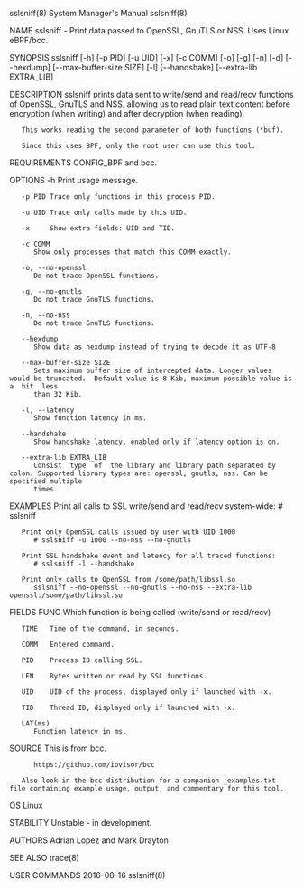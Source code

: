 sslsniff(8)							    System Manager's Manual							   sslsniff(8)

NAME
       sslsniff - Print data passed to OpenSSL, GnuTLS or NSS. Uses Linux eBPF/bcc.

SYNOPSIS
       sslsniff [-h] [-p PID] [-u UID] [-x] [-c COMM] [-o] [-g] [-n] [-d] [--hexdump] [--max-buffer-size SIZE] [-l] [--handshake] [--extra-lib EXTRA_LIB]

DESCRIPTION
       sslsniff	 prints	 data  sent to write/send and read/recv functions of OpenSSL, GnuTLS and NSS, allowing us to read plain text content before encryption
       (when writing) and after decryption (when reading).

       This works reading the second parameter of both functions (*buf).

       Since this uses BPF, only the root user can use this tool.

REQUIREMENTS
       CONFIG_BPF and bcc.

OPTIONS
       -h     Print usage message.

       -p PID Trace only functions in this process PID.

       -u UID Trace only calls made by this UID.

       -x     Show extra fields: UID and TID.

       -c COMM
	      Show only processes that match this COMM exactly.

       -o, --no-openssl
	      Do not trace OpenSSL functions.

       -g, --no-gnutls
	      Do not trace GnuTLS functions.

       -n, --no-nss
	      Do not trace GnuTLS functions.

       --hexdump
	      Show data as hexdump instead of trying to decode it as UTF-8

       --max-buffer-size SIZE
	      Sets maximum buffer size of intercepted data. Longer values would be truncated.  Default value is 8 Kib, maximum possible value is  a  bit  less
	      than 32 Kib.

       -l, --latency
	      Show function latency in ms.

       --handshake
	      Show handshake latency, enabled only if latency option is on.

       --extra-lib EXTRA_LIB
	      Consist  type  of	 the library and library path separated by colon. Supported library types are: openssl, gnutls, nss. Can be specified multiple
	      times.

EXAMPLES
       Print all calls to SSL write/send and read/recv system-wide:
	      # sslsniff

       Print only OpenSSL calls issued by user with UID 1000
	      # sslsniff -u 1000 --no-nss --no-gnutls

       Print SSL handshake event and latency for all traced functions:
	      # sslsniff -l --handshake

       Print only calls to OpenSSL from /some/path/libssl.so
	      sslsniff --no-openssl --no-gnutls --no-nss --extra-lib openssl:/some/path/libssl.so

FIELDS
       FUNC   Which function is being called (write/send or read/recv)

       TIME   Time of the command, in seconds.

       COMM   Entered command.

       PID    Process ID calling SSL.

       LEN    Bytes written or read by SSL functions.

       UID    UID of the process, displayed only if launched with -x.

       TID    Thread ID, displayed only if launched with -x.

       LAT(ms)
	      Function latency in ms.

SOURCE
       This is from bcc.

	      https://github.com/iovisor/bcc

       Also look in the bcc distribution for a companion _examples.txt file containing example usage, output, and commentary for this tool.

OS
       Linux

STABILITY
       Unstable - in development.

AUTHORS
       Adrian Lopez and Mark Drayton

SEE ALSO
       trace(8)

USER COMMANDS								  2016-08-16								   sslsniff(8)
